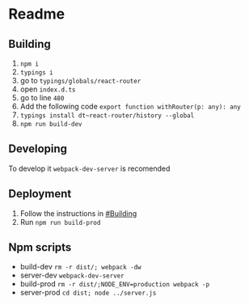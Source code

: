# Readme
## Building
1. `npm i`
2. `typings i`
3. go to `typings/globals/react-router`
4. open `index.d.ts`
5. go to line `480`
6. Add the following code `export function withRouter(p: any): any`
7. `typings install dt~react-router/history --global`
8. `npm run build-dev`

## Developing
To develop it `webpack-dev-server` is recomended

## Deployment
1. Follow the instructions in [#Building](##Building)
2. Run `npm run build-prod`

## Npm scripts
- build-dev `rm -r dist/; webpack -dw`
- server-dev `webpack-dev-server`
- build-prod `rm -r dist/;NODE_ENV=production webpack -p`
- server-prod `cd dist; node ../server.js`